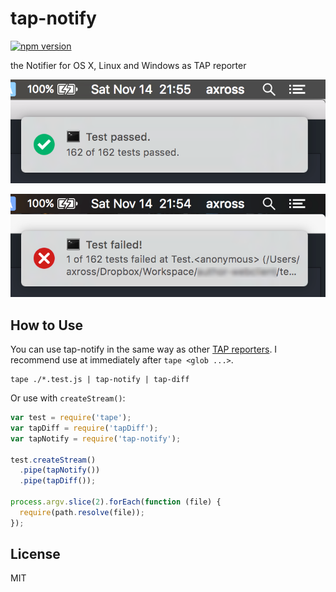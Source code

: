 # tap-notify

[![npm version](https://badge.fury.io/js/tap-notify.svg)](http://badge.fury.io/js/tap-notify)

the Notifier for OS X, Linux and Windows as TAP reporter

![Screenshot](screenshot1.png)

![Screenshot](screenshot2.png)

## How to Use

You can use tap-notify in the same way as other [TAP reporters](https://github.com/substack/tape#pretty-reporters). I recommend use at immediately after `tape <glob ...>`.

```
tape ./*.test.js | tap-notify | tap-diff
```

Or use with `createStream()`:

```javascript
var test = require('tape');
var tapDiff = require('tapDiff');
var tapNotify = require('tap-notify');

test.createStream()
  .pipe(tapNotify())
  .pipe(tapDiff());

process.argv.slice(2).forEach(function (file) {
  require(path.resolve(file));
});
```

## License

MIT
